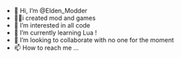 - 👋 Hi, I’m @Elden_Modder
- 🐱‍💻i created mod and games
- 👀 I’m interested in all code 
- 🌱 I’m currently learning Lua !
- 💞️ I’m looking to collaborate with no one for the moment
- 📫 How to reach me ...

<!---
Cyphpython/Cyphpython is a ✨ special ✨ repository because its `README.md` (this file) appears on your GitHub profile.
You can click the Preview link to take a look at your changes.
--->
